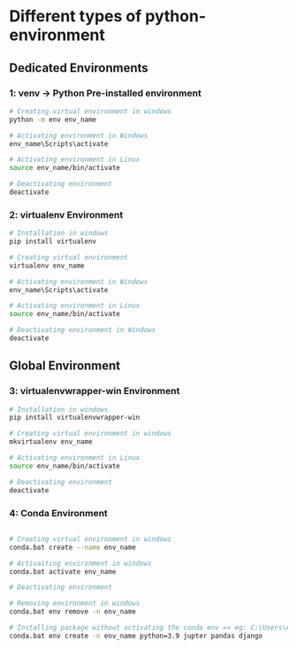 # Different types of python-environment

## Dedicated Environments

### 1: venv -> Python Pre-installed environment

```bash
# Creating virtual environment in windows
python -m env env_name

# Activating environment in Windows
env_name\Scripts\activate

# Activating environment in Linux
source env_name/bin/activate

# Deactivating environment
deactivate

```

### 2: virtualenv Environment

```bash
# Installation in windows
pip install virtualenv

# Creating virtual environment
virtualenv env_name

# Activating environment in Windows
env_name\Scripts\activate

# Activating environment in Linux
source env_name/bin/activate

# Deactivating environment in Windows
deactivate

```





## Global Environment

### 3: virtualenvwrapper-win Environment

```bash
# Installation in windows
pip install virtualenvwrapper-win

# Creating virtual environment in windows
mkvirtualenv env_name

# Activating environment in Linux
source env_name/bin/activate

# Deactivating environment
deactivate

```

### 4: Conda Environment

```bash

# Creating virtual environment in windows
conda.bat create --name env_name

# Activaiting environment in windows
conda.bat activate env_name

# Deactivating environment

# Removing environment in windows
conda.bat env remove -n env_name

# Installing package without activating the conda env => eg: C:\Users\ACER>
conda.bat env create -n env_name python=3.9 jupter pandas django

```